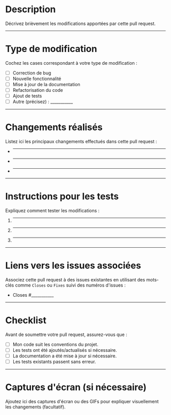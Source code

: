 # Description

Décrivez brièvement les modifications apportées par cette pull request.

---

# Type de modification

Cochez les cases correspondant à votre type de modification :
- [ ] Correction de bug
- [ ] Nouvelle fonctionnalité
- [ ] Mise à jour de la documentation
- [ ] Refactorisation du code
- [ ] Ajout de tests
- [ ] Autre (précisez) : ___________

---

# Changements réalisés

Listez ici les principaux changements effectués dans cette pull request :
- ___________
- ___________
- ___________

---

# Instructions pour les tests

Expliquez comment tester les modifications :
1. ___________
2. ___________
3. ___________

---

# Liens vers les issues associées

Associez cette pull request à des issues existantes en utilisant des mots-clés comme `Closes` ou `Fixes` suivi des numéros d'issues :
- Closes #___________

---

# Checklist

Avant de soumettre votre pull request, assurez-vous que :
- [ ] Mon code suit les conventions du projet.
- [ ] Les tests ont été ajoutés/actualisés si nécessaire.
- [ ] La documentation a été mise à jour si nécessaire.
- [ ] Les tests existants passent sans erreur.

---

# Captures d'écran (si nécessaire)

Ajoutez ici des captures d'écran ou des GIFs pour expliquer visuellement les changements (facultatif).